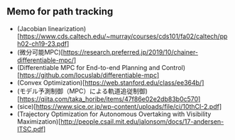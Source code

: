## Memo for path tracking ##
- (Jacobian linearization)[https://www.cds.caltech.edu/~murray/courses/cds101/fa02/caltech/pph02-ch19-23.pdf]
- (微分可能MPC)[https://research.preferred.jp/2019/10/chainer-differentiable-mpc/]
- (Differentiable MPC for End-to-end Planning and Control)[https://github.com/locuslab/differentiable-mpc]
- (Convex Optimization)[https://web.stanford.edu/class/ee364b/]
- (モデル予測制御（MPC）による軌道追従制御)[https://qiita.com/taka_horibe/items/47f86e02e2db83b0c570]
- (sice)[https://www.sice.or.jp/wp-content/uploads/file/ci/10thCI-2.pdf]
- (Trajectory Optimization for Autonomous Overtaking with Visibility Maximization)[http://people.csail.mit.edu/jalonsom/docs/17-andersen-ITSC.pdf]
